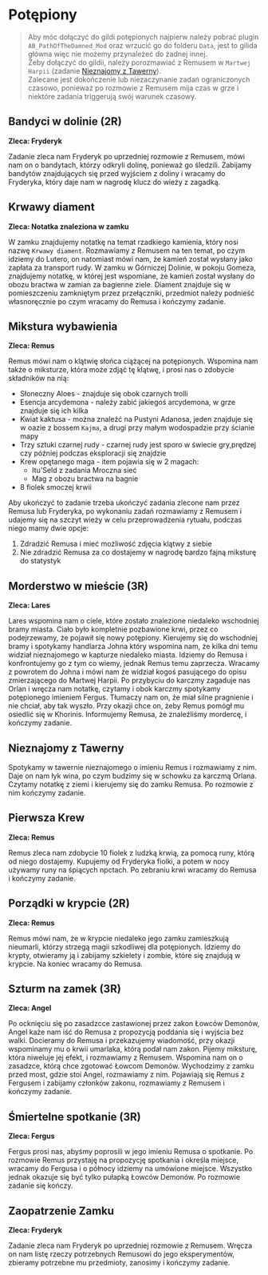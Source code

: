 # Potępiony

> Aby móc dołączyć do gildi potępionych najpierw należy pobrać plugin `AB_PathOfTheDamned_Mod` oraz wrzucić go do folderu `Data`, jest to gilida główna więc nie możemy przynależeć do żadnej innej.  
> Żeby dołączyć do gildii, należy porozmawiać z Remusem w `Martwej Harpii` (zadanie [Nieznajomy z Tawerny](#nieznajomy-z-tawerny)).  
> Zalecane jest dokończenie lub niezaczynanie zadań ograniczonych czasowo, ponieważ po rozmowie z Remusem mija czas w grze i niektóre zadania triggerują swój warunek czasowy.

## Bandyci w dolinie (2R)
__Zleca: Fryderyk__

Zadanie zleca nam Fryderyk po uprzedniej rozmowie z Remusem, mówi nam on o bandytach, którzy odkryli dolinę, ponieważ go śledzili.
Zabijamy bandytów znajdujących się przed wyjściem z doliny i wracamy do Fryderyka, który daje nam w nagrodę klucz do wieży z zagadką.

## Krwawy diament
__Zleca: Notatka znaleziona w zamku__

W zamku znajdujemy notatkę na temat rzadkiego kamienia, który nosi nazwę `Krwawy diament`. Rozmawiamy z Remusem na ten temat, po czym idziemy do Lutero, on natomiast mówi nam, że kamień został wysłany jako zapłata za transport rudy. W zamku w Górniczej Dolinie, w pokoju Gomeza, znajdujemy notatkę, w której jest wspomiane, że kamień został wysłany do obozu bractwa w zamian za bagienne ziele. Diament znajduje się w pomieszczeniu zamkniętym przez przełączniki, przedmiot należy podnieść własnoręcznie po czym wracamy do Remusa i kończymy zadanie.

## Mikstura wybawienia
__Zleca: Remus__

Remus mówi nam o klątwię słońca ciążącej na potępionych. Wspomina nam także o miksturze, która może zdjąć tę klątwę, i prosi nas o zdobycie składników na nią:
- Słoneczny Aloes - znajduje się obok czarnych trolli 
- Esencja arcydemona - należy zabić jakiegoś arcydemona, w grze znajduje się ich kilka
- Kwiat kaktusa - można znaleźć na Pustyni Adanosa, jeden znajduje się w oazie z bossem `Kajma`, a drugi przy małym wodospadzie przy ścianie mapy
- Trzy sztuki czarnej rudy - czarnej rudy jest sporo w świecie gry,prędzej czy później podczas eksploracji się znajdzie
- Krew opętanego maga - item pojawia się w 2 magach: 
  - Itu'Seld z zadania Mroczna sieć
  - Mag z obozu bractwa na bagnie
- 8 fiolek smoczej krwii

Aby ukończyć to zadanie trzeba ukończyć zadania zlecone nam przez Remusa lub Fryderyka, po wykonaniu zadań rozmawiamy z Remusem i udajemy się na szczyt wieży w celu przeprowadzenia rytuału, podczas niego mamy dwie opcje:
1. Zdradzić Remusa i mieć możliwość zdjęcia klątwy z siebie
2. Nie zdradzić Remusa za co dostajemy w nagrodę bardzo fajną miksturę do statystyk

## Morderstwo w mieście (3R)
__Zleca: Lares__

Lares wspomina nam o ciele, które zostało znalezione niedaleko wschodniej bramy miasta. Ciało było kompletnie pozbawione krwi, przez co podejrzewamy, że pojawił się nowy potępiony. Kierujemy się do wschodniej bramy i spotykamy handlarza Johna który wspomina nam, że kilka dni temu widział nieznajomego w kapturze niedaleko miasta. Idziemy do Remusa i konfrontujemy go z tym co wiemy, jednak Remus temu zaprzecza. Wracamy z powrotem do Johna i mówi nam że widział kogoś pasującego do opisu zmierzającego do Martwej Harpii. Po przybyciu do karczmy zagaduje nas Orlan i wręcza nam notatkę, czytamy i obok karczmy spotykamy potępionego imieniem Fergus. Tłumaczy nam on, że miał silne pragnienie i nie chciał, aby tak wyszło. Przy okazji chce on, żeby Remus pomógł mu osiedlić się w Khorinis. Informujemy Remusa, że znaleźliśmy mordercę, i kończymy zadanie.

## Nieznajomy z Tawerny

Spotykamy w tawernie nieznajomego o imieniu Remus i rozmawiamy z nim. Daje on nam łyk wina, po czym budzimy się w schowku za karczmą Orlana. Czytamy notatkę z ziemi i kierujemy się do zamku Remusa. Po rozmowie z nim kończymy zadanie.

## Pierwsza Krew
__Zleca: Remus__

Remus zleca nam zdobycie 10 fiolek z ludzką krwią, za pomocą runy, którą od niego dostajemy. Kupujemy od Fryderyka fiolki, a potem w nocy używamy runy na śpiących npctach. Po zebraniu krwi wracamy do Remusa i kończymy zadanie.

## Porządki w krypcie (2R)
__Zleca: Remus__

Remus mówi nam, że w krypcie niedaleko jego zamku zamieszkują nieumarli, którzy strzegą magii szkodliwej dla potępionych. Idziemy do krypty, otwieramy ją i zabijamy szkielety i zombie, które się znajdują w krypcie. Na koniec wracamy do Remusa.

## Szturm na zamek (3R)
__Zleca: Angel__

Po ocknięciu się po zasadzcce zastawionej przez zakon Łowców Demonów, Angel każe nam iść do Remusa z propozycją poddania się i wyjścia bez walki. Docieramy do Remusa i przekazujemy wiadomość, przy okazji wspominamy mu o krwii umarlaka, którą podał nam zakon. Pijemy miksturę, która niweluje jej efekt, i rozmawiamy z Remusem. Wspomina nam on o zasadzce, którą chce zgotować Łowcom Demonów. Wychodzimy z zamku przed most, gdzie stoi Angel, rozmawiamy z nim. Pojawiają się Remus z Fergusem i zabijamy członków zakonu, rozmawiamy z Remusem i kończymy zadanie.

## Śmiertelne spotkanie (3R)
__Zleca: Fergus__

Fergus prosi nas, abyśmy poprosili w jego imieniu Remusa o spotkanie. Po rozmowie Remus przystaję na propozycję spotkania i określa miejsce, wracamy do Fergusa i o północy idziemy na umówione miejsce. Wszystko jednak okazuje się być tylko pułapką Łowców Demonów. Po rozmowie zadanie się kończy.

## Zaopatrzenie Zamku
__Zleca: Fryderyk__

Zadanie zleca nam Fryderyk po uprzedniej rozmowie z Remusem. Wręcza on nam listę rzeczy potrzebnych Remusowi do jego eksperymentów, zbieramy potrzebne mu przedmioty, zanosimy i kończymy zadanie.